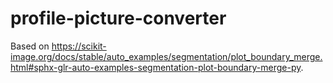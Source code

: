 # profile-picture-converter

Based on
https://scikit-image.org/docs/stable/auto_examples/segmentation/plot_boundary_merge.html#sphx-glr-auto-examples-segmentation-plot-boundary-merge-py.
